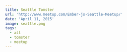 ```yaml
---
title: Seattle Tomster
url: 'http://www.meetup.com/Ember-js-Seattle-Meetup/'
date: 'April 11, 2015'
image: seattle.png
tags:
  - all
  - tomster
  - meetup
---
```

